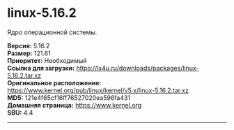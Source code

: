 # linux-5.16.2

Ядро операционной системы.

**Версия:** 5.16.2
<br />
**Размер:** 121.61
<br />
**Приоритет:** Необходимый
<br />
**Ссылка для загрузки:** https://lx4u.ru/downloads/packages/linux-5.16.2.tar.xz
<br />
**Оригинальное расположение:** https://www.kernel.org/pub/linux/kernel/v5.x/linux-5.16.2.tar.xz
<br />
**MD5:** 121e4f65cf16ff76527020ea596fa431
<br />
**Домашняя страница:** https://www.kernel.org
        <br />**SBU:** 4.4

***
            